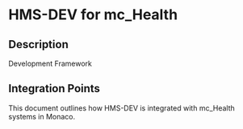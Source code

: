 # HMS-DEV for mc_Health

## Description

Development Framework

## Integration Points

This document outlines how HMS-DEV is integrated with mc_Health systems in Monaco.
